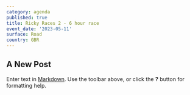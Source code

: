 ```yaml
---
category: agenda
published: true
title: Ricky Races 2 - 6 hour race
event_date: '2023-05-11'
surface: Road
country: GBR
---
```

## A New Post

Enter text in [Markdown](http://daringfireball.net/projects/markdown/). Use the toolbar above, or click the **?** button for formatting help.
